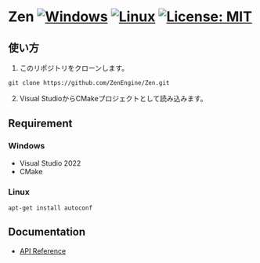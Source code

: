 # Zen [![Windows](https://github.com/ZenEngine/Zen/actions/workflows/windows.yml/badge.svg)](https://github.com/ZenEngine/Zen/actions/workflows/windows.yml) [![Linux](https://github.com/ZenEngine/Zen/actions/workflows/linux.yml/badge.svg)](https://github.com/ZenEngine/Zen/actions/workflows/linux.yml) [![License: MIT](https://img.shields.io/badge/License-MIT-yellow.svg)](https://opensource.org/licenses/MIT)

## 使い方

1. このリポジトリをクローンします。

```
git clone https://github.com/ZenEngine/Zen.git
```

2. Visual StudioからCMakeプロジェクトとして読み込みます。

## Requirement

### Windows

- Visual Studio 2022
- CMake

### Linux

```
apt-get install autoconf
```
## Documentation

- [API Reference](https://zenengine.github.io/Zen/)
